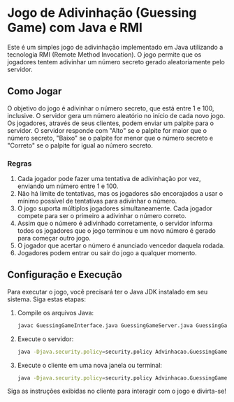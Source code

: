 # Jogo de Adivinhação (Guessing Game) com Java e RMI

Este é um simples jogo de adivinhação implementado em Java utilizando a tecnologia RMI (Remote Method Invocation). O jogo permite que os jogadores tentem adivinhar um número secreto gerado aleatoriamente pelo servidor.

## Como Jogar

O objetivo do jogo é adivinhar o número secreto, que está entre 1 e 100, inclusive. O servidor gera um número aleatório no início de cada novo jogo. Os jogadores, através de seus clientes, podem enviar um palpite para o servidor. O servidor responde com "Alto" se o palpite for maior que o número secreto, "Baixo" se o palpite for menor que o número secreto e "Correto" se o palpite for igual ao número secreto.

### Regras

1. Cada jogador pode fazer uma tentativa de adivinhação por vez, enviando um número entre 1 e 100.
2. Não há limite de tentativas, mas os jogadores são encorajados a usar o mínimo possível de tentativas para adivinhar o número.
3. O jogo suporta múltiplos jogadores simultaneamente. Cada jogador compete para ser o primeiro a adivinhar o número correto.
4. Assim que o número é adivinhado corretamente, o servidor informa todos os jogadores que o jogo terminou e um novo número é gerado para começar outro jogo.
5. O jogador que acertar o número é anunciado vencedor daquela rodada.
6. Jogadores podem entrar ou sair do jogo a qualquer momento.

## Configuração e Execução

Para executar o jogo, você precisará ter o Java JDK instalado em seu sistema. Siga estas etapas:

1. Compile os arquivos Java:
   ```bash
   javac GuessingGameInterface.java GuessingGameServer.java GuessingGameClient.java
2. Execute o servidor:
   ```bash
   java -Djava.security.policy=security.policy Advinhacao.GuessingGameServer
3. Execute o cliente em uma nova janela ou terminal:
   ```bash
   java -Djava.security.policy=security.policy Advinhacao.GuessingGameClient
Siga as instruções exibidas no cliente para interagir com o jogo e divirta-se!
